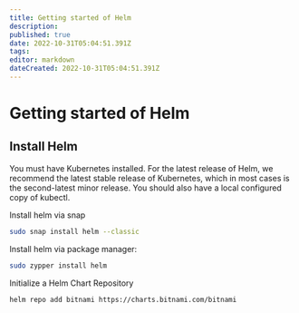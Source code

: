 ```yaml
---
title: Getting started of Helm
description: 
published: true
date: 2022-10-31T05:04:51.391Z
tags: 
editor: markdown
dateCreated: 2022-10-31T05:04:51.391Z
---
```


# Getting started of Helm
## Install Helm
You must have Kubernetes installed. For the latest release of Helm, we recommend the latest stable release of Kubernetes, which in most cases is the second-latest minor release.
You should also have a local configured copy of kubectl.

Install helm via snap
```bash
sudo snap install helm --classic
```

Install helm via package manager:
```bash
sudo zypper install helm
```

Initialize a Helm Chart Repository
```bash
helm repo add bitnami https://charts.bitnami.com/bitnami
```